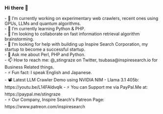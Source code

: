 ### Hi there 👋

<!--
**stingraze/stingraze** is a ✨ _special_ ✨ repository because its `README.md` (this file) appears on your GitHub profile.

Here are some ideas to get you started:
--!>
  
  - 🔭 I’m currently working on experimentary web crawlers, recent ones using GPUs, LLMs and quantum algorithms.<br/>

  - 🌱 I’m currently learning Python & PHP.<br/>

  - 👯 I’m looking to collaborate on fast information retrieval algorithm brainstorming.<br/>

  - 🤔 I’m looking for help with building up Inspire Search Corporation, my startup to become a successful startup.<br/>

  - 💬 Ask me about Perl, PHP and Python.<br/>

  - 📫 How to reach me: @_stingraze on Twitter, tsubasa@inspiresearch.io for Business Related things.<br/>

  - ⚡ Fun fact: I speak English and Japanese.<br/>

  - 📽️ Latest LLM Crawler Demo using NVIDIA NIM - Llama 3.1 405b: https://youtu.be/L14FAldvqIk
  
  - ⚡ You can Support me via PayPal.Me at: https://paypal.me/stingraze<br/>

  - ⚡ Our Company, Inspire Search's Patreon Page: https://www.patreon.com/inspiresearch

